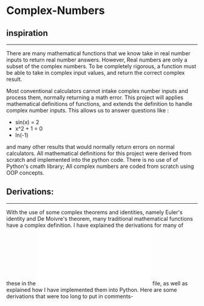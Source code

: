 # Complex-Numbers
## inspiration
****
There are many mathematical functions that we know take in real number inputs to return real number answers. However, Real numbers are only a subset of the complex numbers. To be completely rigorous, a function must be able to take in complex input values, and return the correct complex result. 

Most conventional calculators cannot intake complex number inputs and process them, normally returning a math error. This project will applies mathematical definitions of functions, and extends the definition to handle complex number inputs.
This allows us to answer questions like :
- sin(x) = 2
- x^2 + 1 = 0
- ln(-1)


and many other results that would normally return errors on normal calculators.
All mathematical definitions for this project were derived from scratch and implemented into the python code. There is no use of of Python's cmath library; All complex numbers are coded from scratch using OOP concepts.


## Derivations:
****

With the use of some complex theorems and identities, namely Euler's identity and De Moivre's theorem, many traditional mathematical functions have a complex definition. I have explained the derivations for many of these in the ![complex.py](./model/complex.py) file, as well as explained how I have implemented them into Python.
Here are some derivations that were too long to put in comments-


